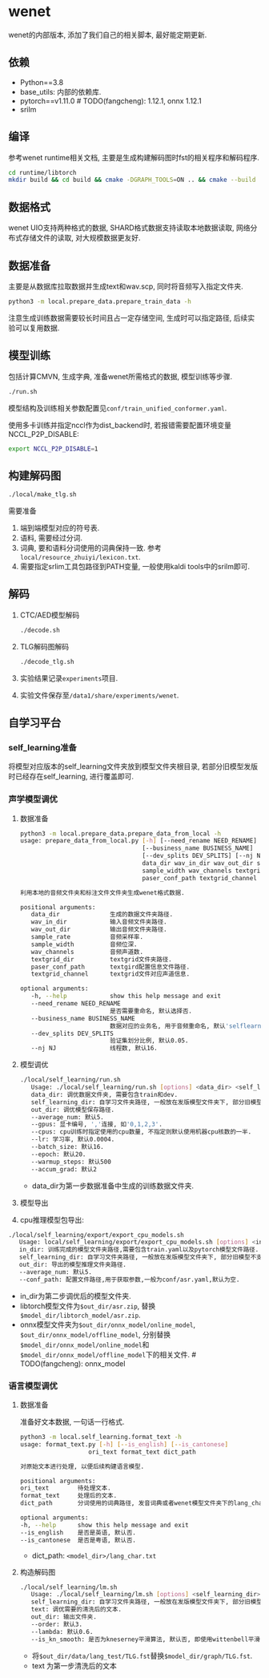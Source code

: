 # wenet

wenet的内部版本, 添加了我们自己的相关脚本, 最好能定期更新.

## 依赖

- Python==3.8
- base_utils: 内部的依赖库.
- pytorch==v1.11.0 # TODO(fangcheng): 1.12.1, onnx 1.12.1
- srilm

## 编译

参考wenet runtime相关文档, 主要是生成构建解码图时fst的相关程序和解码程序.

```bash
cd runtime/libtorch
mkdir build && cd build && cmake -DGRAPH_TOOLS=ON .. && cmake --build .
```

## 数据格式

wenet UIO支持两种格式的数据, SHARD格式数据支持读取本地数据读取, 网络分布式存储文件的读取, 对大规模数据更友好.

## 数据准备

主要是从数据库拉取数据并生成text和wav.scp, 同时将音频写入指定文件夹.

```bash
python3 -m local.prepare_data.prepare_train_data -h
```

注意生成训练数据需要较长时间且占一定存储空间, 生成时可以指定路径, 后续实验可以复用数据.

## 模型训练

包括计算CMVN, 生成字典, 准备wenet所需格式的数据, 模型训练等步骤.

```bash
./run.sh
```

模型结构及训练相关参数配置见`conf/train_unified_conformer.yaml`.

使用多卡训练并指定nccl作为dist_backend时, 若报错需要配置环境变量NCCL_P2P_DISABLE:

```bash
export NCCL_P2P_DISABLE=1
```

## 构建解码图

   ```bash
   ./local/make_tlg.sh
   ```

   需要准备

   1. 端到端模型对应的符号表.
   2. 语料, 需要经过分词.
   3. 词典, 要和语料分词使用的词典保持一致. 参考`local/resource_zhuiyi/lexicon.txt`.
   4. 需要指定srlim工具包路径到PATH变量, 一般使用kaldi tools中的srilm即可.

## 解码

1. CTC/AED模型解码

   ```bash
   ./decode.sh
   ```

2. TLG解码图解码

   ```bash
   ./decode_tlg.sh
   ```

3. 实验结果记录`experiments`项目.
4. 实验文件保存至`/data1/share/experiments/wenet`.

## 自学习平台

### self_learning准备

将模型对应版本的self_learning文件夹放到模型文件夹根目录, 若部分旧模型发版时已经存在self_learning, 进行覆盖即可.

### 声学模型调优

1. 数据准备

   ```bash
   python3 -m local.prepare_data.prepare_data_from_local -h
   usage: prepare_data_from_local.py [-h] [--need_rename NEED_RENAME]
                                     [--business_name BUSINESS_NAME]
                                     [--dev_splits DEV_SPLITS] [--nj NJ]
                                     data_dir wav_in_dir wav_out_dir sample_rate
                                     sample_width wav_channels textgrid_dir
                                     paser_conf_path textgrid_channel

   利用本地的音频文件夹和标注文件文件夹生成wenet格式数据.

   positional arguments:
      data_dir              生成的数据文件夹路径.
      wav_in_dir            输入音频文件夹路径.
      wav_out_dir           输出音频文件夹路径.
      sample_rate           音频采样率.
      sample_width          音频位深.
      wav_channels          音频声道数.
      textgrid_dir          textgrid文件夹路径.
      paser_conf_path       textgird配置信息文件路径.
      textgrid_channel      textgrid文件对应声道信息.

   optional arguments:
      -h, --help            show this help message and exit
      --need_rename NEED_RENAME
                            是否需要重命名, 默认选择否.
      --business_name BUSINESS_NAME
                            数据对应的业务名, 用于音频重命名, 默认'selflearning'
      --dev_splits DEV_SPLITS
                            验证集划分比例, 默认0.05.
      --nj NJ               线程数, 默认16.
   ```

2. 模型调优

   ```bash
   ./local/self_learning/run.sh
      Usage: ./local/self_learning/run.sh [options] <data_dir> <self_learning_dir> <out_dir>
      data_dir: 调优数据文件夹, 需要包含train和dev.
      self_learning_dir: 自学习文件夹路径, 一般放在发版模型文件夹下, 部分旧模型不支持.
      out_dir: 调优模型保存路径.
      --average_num: 默认5.
      --gpus: 显卡编号, ','连接, 如'0,1,2,3'.
      --cpus: cpu训练时指定使用的cpu数量, 不指定则默认使用机器cpu核数的一半.
      --lr: 学习率, 默认0.0004.
      --batch_size: 默认16.
      --epoch: 默认20.
      --warmup_steps: 默认500
      --accum_grad: 默认2
   ```

   - data_dir为第一步数据准备中生成的训练数据文件夹.

3. 模型导出
  1. cpu推理模型包导出:

   ```bash
   ./local/self_learning/export/export_cpu_models.sh
      Usage: local/self_learning/export/export_cpu_models.sh [options] <in_dir> <self_learning_dir> <out_dir>
      in_dir: 训练完成的模型文件夹路径,需要包含train.yaml以及pytorch模型文件路径.
      self_learning_dir: 自学习文件夹路径, 一般放在发版模型文件夹下, 部分旧模型不支持.
      out_dir: 导出的模型推理文件夹路径.
      --average_num: 默认5.
      --conf_path: 配置文件路径,用于获取参数,一般为conf/asr.yaml,默认为空.
   ```

   - in_dir为第二步调优后的模型文件夹.
   - libtorch模型文件为`$out_dir/asr.zip`, 替换`$model_dir/libtorch_model/asr.zip`.
   - onnx模型文件夹为`$out_dir/onnx_model/online_model`, `$out_dir/onnx_model/offline_model`, 分别替换`$model_dir/onnx_model/online_model`和`$model_dir/onnx_model/offline_model`下的相关文件. # TODO(fangcheng): onnx_model


### 语言模型调优

1. 数据准备

   准备好文本数据, 一句话一行格式.

   ```bash
   python3 -m local.self_learning.format_text -h
   usage: format_text.py [-h] [--is_english] [--is_cantonese]
                      ori_text format_text dict_path

   对原始文本进行处理, 以便后续构建语言模型.

   positional arguments:
   ori_text        待处理文本.
   format_text     处理后的文本.
   dict_path       分词使用的词典路径, 发音词典或者wenet模型文件夹下的lang_char.txt # TODO(fangcheng): wenet模型文件夹

   optional arguments:
   -h, --help      show this help message and exit
   --is_english    是否是英语, 默认否.
   --is_cantonese  是否是粤语, 默认否.
   ```
   - dict_path: `<model_dir>/lang_char.txt`

2. 构造解码图

   ```bash
   ./local/self_learning/lm.sh
      Usage: ./local/self_learning/lm.sh [options] <self_learning_dir> <text> <out_dir>
      self_learning_dir: 自学习文件夹路径, 一般放在发版模型文件夹下, 部分旧模型不支持.
      text: 调优需要的清洗后的文本.
      out_dir: 输出文件夹.
      --order: 默认3.
      --lambda: 默认0.6.
      --is_kn_smooth: 是否为kneserney平滑算法, 默认否, 即使用wittenbell平滑.
   ```

   - 将`$out_dir/data/lang_test/TLG.fst`替换`$model_dir/graph/TLG.fst`.
   - text 为第一步清洗后的文本
